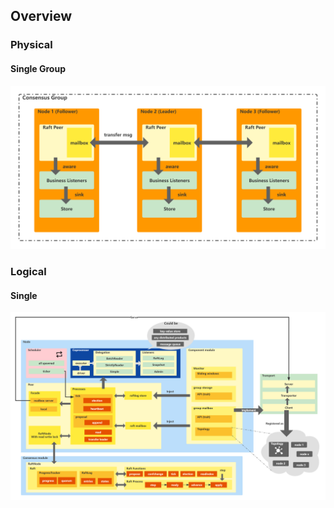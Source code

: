 ## Overview
### Physical

#### Single Group

![arch](./imgs/phy.png)

### Logical

#### Single

![arch](./imgs/logic.png)
